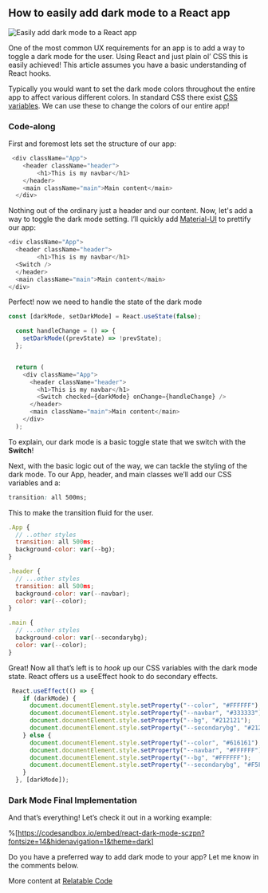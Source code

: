 ## How to easily add dark mode to a React app

![Easily add dark mode to a React app](https://cdn.hashnode.com/res/hashnode/image/upload/v1651104731420/ckcT2EW3G.png)

One of the most common UX requirements for an app is to add a way to toggle a dark mode for the user. Using React and just plain ol’ CSS this is easily achieved! This article assumes you have a basic understanding of React hooks.

Typically you would want to set the dark mode colors throughout the entire app to affect various different colors. In standard CSS there exist [CSS variables](https://developer.mozilla.org/en-US/docs/Web/CSS/Using_CSS_custom_properties). We can use these to change the colors of our entire app!

### Code-along

First and foremost lets set the structure of our app:

```js
 <div className="App">
    <header className="header">
        <h1>This is my navbar</h1>
    </header>
    <main className="main">Main content</main>
  </div>
```

Nothing out of the ordinary just a header and our content. Now, let's add a way to toggle the dark mode setting. I’ll quickly add [Material-UI](https://material-ui.com/) to prettify our app:

```js
<div className="App">
  <header className="header">
        <h1>This is my navbar</h1>
  <Switch />
  </header>
  <main className="main">Main content</main>
</div>
```

Perfect! now we need to handle the state of the dark mode

```js
const [darkMode, setDarkMode] = React.useState(false);

  const handleChange = () => {
    setDarkMode((prevState) => !prevState);
  };


  return (
    <div className="App">
      <header className="header">
        <h1>This is my navbar</h1>
        <Switch checked={darkMode} onChange={handleChange} />
      </header>
      <main className="main">Main content</main>
    </div>
  );
```

To explain, our dark mode is a basic toggle state that we switch with the  **Switch**!

Next, with the basic logic out of the way, we can tackle the styling of the dark mode. To our App, header, and main classes we’ll add our CSS variables and a:

```css
transition: all 500ms;
```

This to make the transition fluid for the user.

```js
.App {
  // ..other styles
  transition: all 500ms;
  background-color: var(--bg);
}

.header {
  // ...other styles
  transition: all 500ms;
  background-color: var(--navbar);
  color: var(--color);
}

.main {
  // ...other styles
  background-color: var(--secondarybg);
  color: var(--color);
}
```

Great! Now all that’s left is to _hook_ up our CSS variables with the dark mode state. React offers us a useEffect hook to do secondary effects.

```js
 React.useEffect(() => {
    if (darkMode) {
      document.documentElement.style.setProperty("--color", "#FFFFFF");
      document.documentElement.style.setProperty("--navbar", "#333333");
      document.documentElement.style.setProperty("--bg", "#212121");
      document.documentElement.style.setProperty("--secondarybg", "#212121");
    } else {
      document.documentElement.style.setProperty("--color", "#616161");
      document.documentElement.style.setProperty("--navbar", "#FFFFFF");
      document.documentElement.style.setProperty("--bg", "#FFFFFF");
      document.documentElement.style.setProperty("--secondarybg", "#F5F5F5");
    }
  }, [darkMode]);
```

### Dark Mode Final Implementation

And that’s everything! Let’s check it out in a working example:

%[https://codesandbox.io/embed/react-dark-mode-sczpn?fontsize=14&hidenavigation=1&theme=dark]

Do you have a preferred way to add dark mode to your app? Let me know in the comments below.

More content at [Relatable Code](https://relatablecode.com)